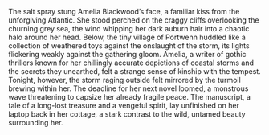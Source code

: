 The salt spray stung Amelia Blackwood’s face, a familiar kiss from the unforgiving Atlantic.  She stood perched on the craggy cliffs overlooking the churning grey sea, the wind whipping her dark auburn hair into a chaotic halo around her head.  Below, the tiny village of Portwenn huddled like a collection of weathered toys against the onslaught of the storm, its lights flickering weakly against the gathering gloom.  Amelia, a writer of gothic thrillers known for her chillingly accurate depictions of coastal storms and the secrets they unearthed, felt a strange sense of kinship with the tempest.  Tonight, however, the storm raging outside felt mirrored by the turmoil brewing within her.  The deadline for her next novel loomed, a monstrous wave threatening to capsize her already fragile peace.  The manuscript, a tale of a long-lost treasure and a vengeful spirit, lay unfinished on her laptop back in her cottage, a stark contrast to the wild, untamed beauty surrounding her.
